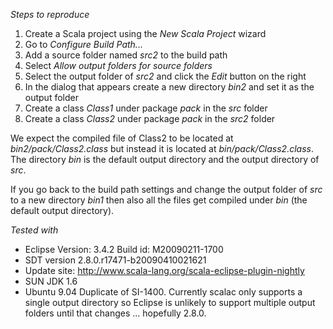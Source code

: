 *Steps to reproduce*

 1. Create a Scala project using the _New Scala Project_ wizard
 2. Go to _Configure Build Path..._
 3. Add a source folder named _src2_ to the build path
 4. Select _Allow output folders for source folders_
 5. Select the output folder of _src2_ and click the _Edit_ button on the right
 6. In the dialog that appears create a new directory _bin2_ and set it as the output folder
 7. Create a class _Class1_ under package _pack_ in the _src_ folder
 8. Create a class _Class2_ under package _pack_ in the _src2_ folder

We expect the compiled file of Class2 to be located at _bin2/pack/Class2.class_ but instead it is located at _bin/pack/Class2.class_. The directory _bin_ is the default output directory and the output directory of _src_.

If you go back to the build path settings and change the output folder of _src_ to a new directory _bin1_ then also all the files get compiled under _bin_ (the default output directory).

*Tested with*

 * Eclipse Version: 3.4.2 Build id: M20090211-1700
 * SDT version 2.8.0.r17471-b20090410021621
 * Update site: http://www.scala-lang.org/scala-eclipse-plugin-nightly
 * SUN JDK 1.6
 * Ubuntu 9.04 
Duplicate of SI-1400. Currently scalac only supports a single output directory so Eclipse is unlikely to support multiple output folders until that changes ... hopefully 2.8.0.
